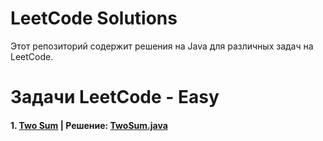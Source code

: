# LeetCode Solutions

Этот репозиторий содержит решения на Java для различных задач на LeetCode.

# Задачи LeetCode - Easy

#### 1. [Two Sum](Easy/src/README_TwoSum.md) | Решение: [TwoSum.java](Easy/src/TwoSum.java)
 